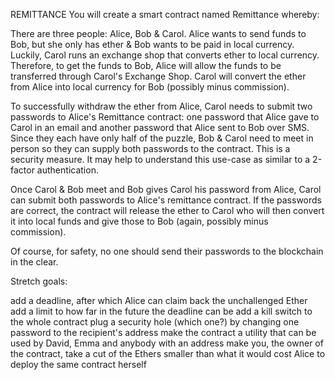 REMITTANCE
You will create a smart contract named Remittance whereby:

There are three people: Alice, Bob & Carol.
Alice wants to send funds to Bob, but she only has ether & Bob wants to be paid in local currency.
Luckily, Carol runs an exchange shop that converts ether to local currency.
Therefore, to get the funds to Bob, Alice will allow the funds to be transferred through Carol's Exchange Shop. Carol will convert the ether from Alice into local currency for Bob (possibly minus commission).

To successfully withdraw the ether from Alice, Carol needs to submit two passwords to Alice's Remittance contract: one password that Alice gave to Carol in an email and another password that Alice sent to Bob over SMS. Since they each have only half of the puzzle, Bob & Carol need to meet in person so they can supply both passwords to the contract. This is a security measure. It may help to understand this use-case as similar to a 2-factor authentication.

Once Carol & Bob meet and Bob gives Carol his password from Alice, Carol can submit both passwords to Alice's remittance contract. If the passwords are correct, the contract will release the ether to Carol who will then convert it into local funds and give those to Bob (again, possibly minus commission).

Of course, for safety, no one should send their passwords to the blockchain in the clear.

Stretch goals:

add a deadline, after which Alice can claim back the unchallenged Ether
add a limit to how far in the future the deadline can be
add a kill switch to the whole contract
plug a security hole (which one?) by changing one password to the recipient's address
make the contract a utility that can be used by David, Emma and anybody with an address
make you, the owner of the contract, take a cut of the Ethers smaller than what it would cost Alice to deploy the same contract herself
